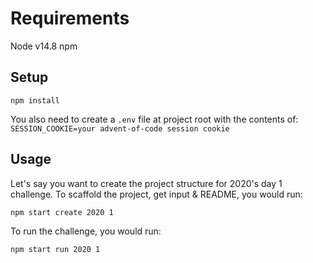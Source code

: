 # Requirements
Node v14.8
npm

## Setup
```
npm install
```
You also need to create a `.env` file at project root with the contents of:
`SESSION_COOKIE=your advent-of-code session cookie`

## Usage
Let's say you want to create the project structure for 2020's day 1 challenge. To scaffold the project, get input & README, you would run:
```
npm start create 2020 1
```

To run the challenge, you would run:
```
npm start run 2020 1
```
